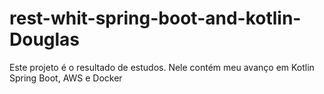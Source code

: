 # rest-whit-spring-boot-and-kotlin-Douglas
Este projeto é o resultado de estudos. Nele contém meu avanço em Kotlin Spring Boot, AWS e Docker
